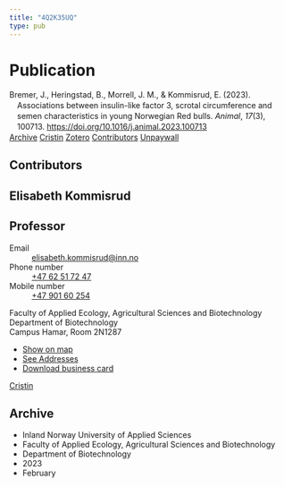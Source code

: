 ```yaml
---
title: "4Q2K35UQ"
type: pub
---
```

<h1>Publication</h1>
<article id="csl-bib-container-4Q2K35UQ" class="csl-bib-container">
  <div class="csl-bib-body" style="line-height: 1.35; padding-left: 1em; text-indent:-1em;">
  <div class="csl-entry">Bremer, J., Heringstad, B., Morrell, J. M., &amp; Kommisrud, E. (2023). Associations between insulin-like factor 3, scrotal circumference and semen characteristics in young Norwegian Red bulls. <i>Animal</i>, <i>17</i>(3), 100713. <a href="https://doi.org/10.1016/j.animal.2023.100713">https://doi.org/10.1016/j.animal.2023.100713</a></div>
</div>
  <div class="csl-bib-buttons">
    <a href="#taxonomy-article-4Q2K35UQ" class="csl-bib-button">Archive</a>
    <a href alt="Cristin URL" class="csl-bib-button">Cristin</a>
    <a href alt="Zotero URL" class="csl-bib-button">Zotero</a>
    <a href="#contributors-article-4Q2K35UQ" class="csl-bib-button">Contributors</a>
    <a href="https://doi.org/10.1016/j.animal.2023.100713" class="csl-bib-button">Unpaywall</a>
  </div>
  <div id="csl-bib-meta-container-4Q2K35UQ"></div>
</article>
<div id="csl-bib-meta-4Q2K35UQ" class="csl-bib-meta">
  <article id="contributors-article-4Q2K35UQ" class="contributors-article">
    <h1>Contributors</h1>
    <div class="personas">
<div class="vrtx-hinn-person-card">
<div class="photo">
<i class="lar la-user-circle missing-person"></i>
</div>
<div class="info">
<hgroup><h1>Elisabeth Kommisrud</h1>
<h2>Professor</h2>
</hgroup><dl>
<dt>Email</dt>
<dd>
<a href="mailto:elisabeth.kommisrud@inn.no">elisabeth.kommisrud@inn.no</a>
</dd>
<dt>Phone number</dt>
<dd><a href="tel:+4762517247">
+47 62 51 72 47
</a></dd>
<dt>Mobile number</dt>
<dd><a href="tel:+4790160254">
+47 901 60 254
</a></dd>
</dl>
<p>
Faculty of Applied Ecology, Agricultural Sciences and Biotechnology<br>
Department of Biotechnology<br>
Campus Hamar,
Room 2N1287
</p>
<ul class="vrtx-hinn-links">
<li><a href="https://www.google.com/maps?q=60.79677,11.07358">Show on map</a></li>
<li><a href="https://www.inn.no/english/find-an-employee/elisabeth-kommisrud.html#vrtx-hinn-addresses">See Addresses</a></li>
<li><a href="https://www.inn.no/english/find-an-employee/elisabeth-kommisrud.html?vrtx=vcf">Download business card</a></li>
</ul>
</div>
</div>
<a href="https://app.cristin.no/persons/show.jsf?id=328194" alt="Cristin URL" class="personas-cristin">Cristin</a>
</div>
  </article>
  <article id="taxonomy-article-4Q2K35UQ" class="taxonomy-article">
    <h1>Archive</h1>
    <ul>
      <li>Inland Norway University of Applied Sciences</li>
      <li>Faculty of Applied Ecology, Agricultural Sciences and Biotechnology</li>
      <li>Department of Biotechnology</li>
      <li>2023</li>
      <li>February</li>
    </ul>
  </article>
</div>
